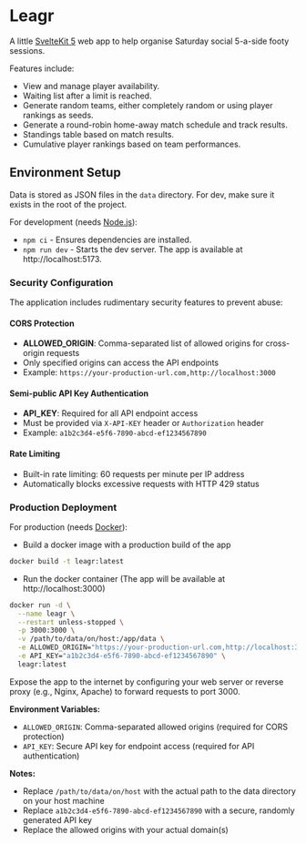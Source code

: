# Leagr

A little [SvelteKit 5](https://svelte.dev/) web app to help organise Saturday social 5-a-side footy sessions.

Features include:

- View and manage player availability.
- Waiting list after a limit is reached.
- Generate random teams, either completely random or using player rankings as seeds.
- Generate a round-robin home-away match schedule and track results.
- Standings table based on match results.
- Cumulative player rankings based on team performances.

## Environment Setup

Data is stored as JSON files in the `data` directory. For dev, make sure it exists in the root of the project.

For development (needs [Node.js](https://nodejs.org/en)):

- `npm ci` - Ensures dependencies are installed.
- `npm run dev` - Starts the dev server. The app is available at http://localhost:5173.

### Security Configuration

The application includes rudimentary security features to prevent abuse:

#### CORS Protection

- **ALLOWED_ORIGIN**: Comma-separated list of allowed origins for cross-origin requests
- Only specified origins can access the API endpoints
- Example: `https://your-production-url.com,http://localhost:3000`

#### Semi-public API Key Authentication

- **API_KEY**: Required for all API endpoint access
- Must be provided via `X-API-KEY` header or `Authorization` header
- Example: `a1b2c3d4-e5f6-7890-abcd-ef1234567890`

#### Rate Limiting

- Built-in rate limiting: 60 requests per minute per IP address
- Automatically blocks excessive requests with HTTP 429 status

### Production Deployment

For production (needs [Docker](https://www.docker.com/)):

- Build a docker image with a production build of the app

```bash
docker build -t leagr:latest
```

- Run the docker container (The app will be available at http://localhost:3000)

```bash
docker run -d \
  --name leagr \
  --restart unless-stopped \
  -p 3000:3000 \
  -v /path/to/data/on/host:/app/data \
  -e ALLOWED_ORIGIN="https://your-production-url.com,http://localhost:3000" \
  -e API_KEY="a1b2c3d4-e5f6-7890-abcd-ef1234567890" \
  leagr:latest
```

Expose the app to the internet by configuring your web server or reverse proxy (e.g., Nginx, Apache) to forward requests to port 3000.

**Environment Variables:**

- `ALLOWED_ORIGIN`: Comma-separated allowed origins (required for CORS protection)
- `API_KEY`: Secure API key for endpoint access (required for API authentication)

**Notes:**

- Replace `/path/to/data/on/host` with the actual path to the data directory on your host machine
- Replace `a1b2c3d4-e5f6-7890-abcd-ef1234567890` with a secure, randomly generated API key
- Replace the allowed origins with your actual domain(s)
